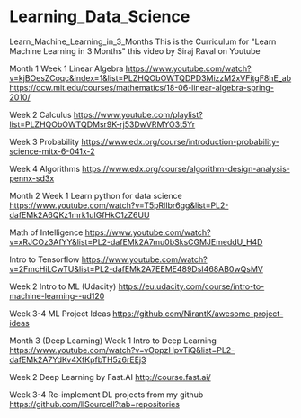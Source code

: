 # Learning_Data_Science
Learn_Machine_Learning_in_3_Months
This is the Curriculum for "Learn Machine Learning in 3 Months" this video by Siraj Raval on Youtube

Month 1
Week 1 Linear Algebra
https://www.youtube.com/watch?v=kjBOesZCoqc&index=1&list=PLZHQObOWTQDPD3MizzM2xVFitgF8hE_ab https://ocw.mit.edu/courses/mathematics/18-06-linear-algebra-spring-2010/

Week 2 Calculus
https://www.youtube.com/playlist?list=PLZHQObOWTQDMsr9K-rj53DwVRMYO3t5Yr

Week 3 Probability
https://www.edx.org/course/introduction-probability-science-mitx-6-041x-2

Week 4 Algorithms
https://www.edx.org/course/algorithm-design-analysis-pennx-sd3x

Month 2
Week 1
Learn python for data science
https://www.youtube.com/watch?v=T5pRlIbr6gg&list=PL2-dafEMk2A6QKz1mrk1uIGfHkC1zZ6UU

Math of Intelligence
https://www.youtube.com/watch?v=xRJCOz3AfYY&list=PL2-dafEMk2A7mu0bSksCGMJEmeddU_H4D

Intro to Tensorflow
https://www.youtube.com/watch?v=2FmcHiLCwTU&list=PL2-dafEMk2A7EEME489DsI468AB0wQsMV

Week 2
Intro to ML (Udacity) https://eu.udacity.com/course/intro-to-machine-learning--ud120

Week 3-4
ML Project Ideas https://github.com/NirantK/awesome-project-ideas

Month 3 (Deep Learning)
Week 1
Intro to Deep Learning https://www.youtube.com/watch?v=vOppzHpvTiQ&list=PL2-dafEMk2A7YdKv4XfKpfbTH5z6rEEj3

Week 2
Deep Learning by Fast.AI http://course.fast.ai/

Week 3-4
Re-implement DL projects from my github https://github.com/llSourcell?tab=repositories
